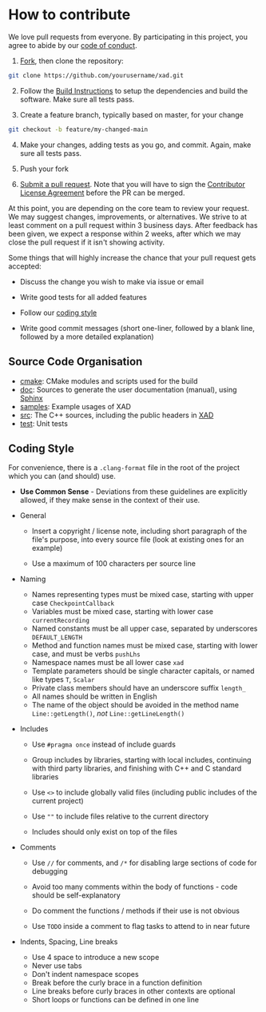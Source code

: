 # How to contribute

We love pull requests from everyone. By participating in this project, you agree to abide
by our [code of conduct](CODE_OF_CONDUCT.md).

1.  [Fork](https://github.com/auto-differentiation/xad/fork), then clone the repository:

```bash
git clone https://github.com/yourusername/xad.git
```

2.  Follow the [Build Instructions](README.md) to setup the dependencies and
    build the software. Make sure all tests pass.

3.  Create a feature branch, typically based on master, for your change

```bash
git checkout -b feature/my-changed-main
```

4.  Make your changes, adding tests as you go, and commit. Again, make sure all
    tests pass.

5.  Push your fork

6.  [Submit a pull request][pr]. Note that you will have to sign the [Contributor License Agreement][cla]
    before the PR can be merged.

At this point, you are depending on the core team to review your request.
We may suggest changes, improvements, or alternatives.
We strive to at least comment on a pull request within 3 business days.
After feedback has been given, we expect a response within 2 weeks,
after which we may close the pull request if it isn't showing activity.

Some things that will highly increase the chance that your pull request gets
accepted:

-   Discuss the change you wish to make via issue or email

-   Write good tests for all added features

-   Follow our [coding style](#coding-style)

-   Write good commit messages (short one-liner, followed by a blank line,
    followed by a more detailed explanation)

## Source Code Organisation

-   [cmake](https://cmake.org): CMake modules and scripts used for the build
-   [doc](doc): Sources to generate the user documentation (manual), using [Sphinx](http://www.sphinx-doc.org)
-   [samples](samples): Example usages of XAD
-   [src](src): The C++ sources, including the public headers in [XAD](src/XAD)
-   [test](test): Unit tests

## Coding Style

For convenience, there is a `.clang-format` file in the root of the project which you can (and should) use.

-   **Use Common Sense** - Deviations from these guidelines are explicitly allowed, if they make
    sense in the context of their use.

-   General
    -   Insert a copyright / license note, including short paragraph of the file's
        purpose, into every source file (look at existing ones for an example)

    -   Use a maximum of 100 characters per source line

-   Naming
    -   Names representing types must be mixed case, starting with upper case `CheckpointCallback`
    -   Variables must be mixed case, starting with lower case `currentRecording`
    -   Named constants must be all upper case, separated by underscores `DEFAULT_LENGTH`
    -   Method and function names must be mixed case, starting with lower case, and must be verbs `pushLhs`
    -   Namespace names must be all lower case `xad`
    -   Template parameters should be single character capitals, or named like types `T`, `Scalar`
    -   Private class members should have an underscore suffix `length_`
    -   All names should be written in English
    -   The name of the object should be avoided in the method name `Line::getLength()`, _not_ `Line::getLineLength()`

-   Includes
    -   Use `#pragma once` instead of include guards

    -   Group includes by libraries, starting with local includes, continuing with third party libraries,
        and finishing with C++ and C standard libraries

    -   Use `<>` to include globally valid files (including public includes of the current project)

    -   Use `""` to include files relative to the current directory

    -   Includes should only exist on top of the files

-   Comments
    -   Use `//` for comments, and `/*` for disabling large sections of code for debugging

    -   Avoid too many comments within the body of functions - code should be
        self-explanatory

    -   Do comment the functions / methods if their use is not obvious

    -   Use `TODO` inside a comment to flag tasks to attend to in near future

-   Indents, Spacing, Line breaks
    -   Use 4 space to introduce a new scope
    -   Never use tabs
    -   Don't indent namespace scopes
    -   Break before the curly brace in a function definition
    -   Line breaks before curly braces in other contexts are optional
    -   Short loops or functions can be defined in one line

[pr]: https://github.com/auto-differentiation/xad/compare/

[cla]: https://gist.github.com/auto-differentiation-dev/4a5c0cf1fbfed7be64308d1c2f47bd25
